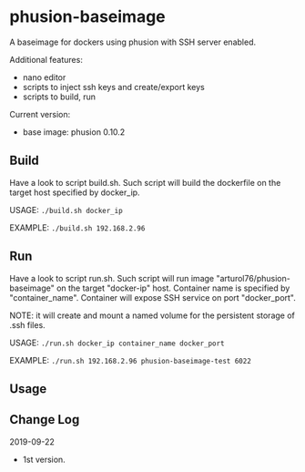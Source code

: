# phusion-baseimage
A baseimage for dockers using phusion with SSH server enabled.

Additional features:
* nano editor
* scripts to inject ssh keys and create/export keys
* scripts to build, run

Current version: 
* base image: phusion 0.10.2

## Build
Have a look to script build.sh.
Such script will build the dockerfile on the target host specified by docker_ip.

USAGE:
`./build.sh docker_ip`

EXAMPLE:
`./build.sh 192.168.2.96`


## Run
Have a look to script run.sh.
Such script will run image "arturol76/phusion-baseimage" on the target "docker-ip" host.
Container name is specified by "container_name".
Container will expose SSH service on port "docker_port".

NOTE: it will create and mount a named volume for the persistent storage of .ssh files.

USAGE:
`./run.sh docker_ip container_name docker_port`

EXAMPLE:
`./run.sh 192.168.2.96 phusion-baseimage-test 6022`

## Usage

## Change Log
2019-09-22
- 1st version.